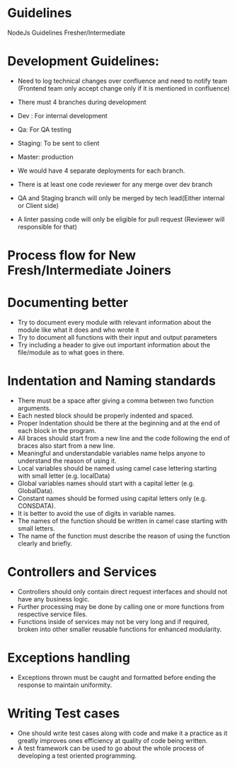 # Guidelines
NodeJs Guidelines Fresher/Intermediate

# Development Guidelines:

* Need to log technical changes over confluence and need to notify team (Frontend team only accept change only if it is mentioned in confluence)
* There must 4 branches during development 
* Dev : For internal development
* Qa: For QA testing 
* Staging: To be sent to client
* Master: production 

* We would have 4 separate deployments for each branch.
* There is at least one code reviewer for any merge over dev branch
* QA and Staging branch will only be merged by tech lead(Either internal or Client side)
* A linter passing code will only be eligible for pull request (Reviewer will responsible for that)

# Process flow for New Fresh/Intermediate Joiners

# Documenting better
* Try to document every module with relevant information about the module like what it does and who wrote it
* Try to document all functions with their input and output parameters
* Try including a header to give out important information about the file/module as to what goes in there.

# Indentation and Naming standards
* There must be a space after giving a comma between two function arguments.
* Each nested block should be properly indented and spaced.
* Proper Indentation should be there at the beginning and at the end of each block in the program.
* All braces should start from a new line and the code following the end of braces also start from a new line.
* Meaningful and understandable variables name helps anyone to understand the reason of using it.
* Local variables should be named using camel case lettering starting with small letter (e.g. localData)
* Global variables names should start with a capital letter (e.g. GlobalData).
* Constant names should be formed using capital letters only (e.g. CONSDATA).
* It is better to avoid the use of digits in variable names.
* The names of the function should be written in camel case starting with small letters.
* The name of the function must describe the reason of using the function clearly and briefly.

# Controllers and Services
* Controllers should only contain direct request interfaces and should not have any business logic.
* Further processing may be done by calling one or more functions from respective service files.
* Functions inside of services may not be very long and if required, broken into other smaller reusable functions for enhanced modularity.

# Exceptions handling
* Exceptions thrown must be caught and formatted before ending the response to maintain uniformity.

# Writing Test cases
* One should write test cases along with code and make it a practice as it greatly improves ones efficiency at quality of code being written.
* A test framework can be used to go about the whole process of developing a test oriented programming.


